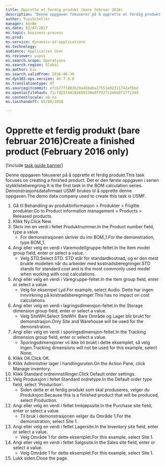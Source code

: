 ```yaml
--- 
title: Opprette et ferdig produkt (bare februar 2016)
description: "Denne oppgaven fokuserer på å opprette et ferdig produkt."
author: YuyuScheller
manager: AnnBe
ms.date: 02/07/2017
ms.topic: business-process
ms.prod: 
ms.service: dynamics-ax-applications
ms.technology: 
audience: Application User
ms.reviewer: yuyus
ms.search.scope: Operations
ms.search.region: Global
ms.author: bis
ms.search.validFrom: 2016-06-30
ms.dyn365.ops.version: AX 7.0.0
ms.translationtype: HT
ms.sourcegitcommit: efcb77ff883b29a4bbaba27551e02311742afbbd
ms.openlocfilehash: f1cfd25f44182650330e0ff927c2e660f27f134d
ms.contentlocale: nb-no
ms.lasthandoff: 05/08/2018

---
```

# <a name="create-a-finished-product-february-2016-only"></a><span data-ttu-id="97620-103">Opprette et ferdig produkt (bare februar 2016)</span><span class="sxs-lookup"><span data-stu-id="97620-103">Create a finished product (February 2016 only)</span></span>

[!include [task guide banner](../../includes/task-guide-banner.md)]

<span data-ttu-id="97620-104">Denne oppgaven fokuserer på å opprette et ferdig produkt.</span><span class="sxs-lookup"><span data-stu-id="97620-104">This task focuses on creating a finished product.</span></span> <span data-ttu-id="97620-105">Det er den første oppgaven i serien stykklisteberegning.</span><span class="sxs-lookup"><span data-stu-id="97620-105">It is the first task in the BOM calculation series.</span></span> <span data-ttu-id="97620-106">Demonstrasjonsdatafirmaet USMF brukes til å opprette denne oppgaven.</span><span class="sxs-lookup"><span data-stu-id="97620-106">The demo data company used to create this task is USMF.</span></span>

1. <span data-ttu-id="97620-107">Gå til Behandling av produktinformasjon > Produkter > Frigitte produkter.</span><span class="sxs-lookup"><span data-stu-id="97620-107">Go to Product information management > Products > Released products.</span></span>
2. <span data-ttu-id="97620-108">Klikk Ny.</span><span class="sxs-lookup"><span data-stu-id="97620-108">Click New.</span></span>
3. <span data-ttu-id="97620-109">Skriv inn en verdi i feltet Produktnummer.</span><span class="sxs-lookup"><span data-stu-id="97620-109">In the Product number field, type a value.</span></span>
    * <span data-ttu-id="97620-110">For demonstrasjonen skriver du inn BOM_1.</span><span class="sxs-lookup"><span data-stu-id="97620-110">For the demonstration, type BOM_1.</span></span>  
4. <span data-ttu-id="97620-111">Angi eller velg en verdi i Varemodellgruppe-feltet.</span><span class="sxs-lookup"><span data-stu-id="97620-111">In the Item model group field, enter or select a value.</span></span>
    * <span data-ttu-id="97620-112">Velg STD.</span><span class="sxs-lookup"><span data-stu-id="97620-112">Select STD.</span></span> <span data-ttu-id="97620-113">STD står for standardkostnad, og er den mest brukte modellen når du arbeider med kostnadsberegninger.</span><span class="sxs-lookup"><span data-stu-id="97620-113">STD stands for standard cost and is the most commonly used model when working with cost calculations.</span></span>  
5. <span data-ttu-id="97620-114">Angi eller velg en verdi i Varegruppe-feltet.</span><span class="sxs-lookup"><span data-stu-id="97620-114">In the Item group field, enter or select a value.</span></span>
    * <span data-ttu-id="97620-115">Velg for eksempel Lyd.</span><span class="sxs-lookup"><span data-stu-id="97620-115">For example, select Audio.</span></span> <span data-ttu-id="97620-116">Dette har ingen innvirkning på kostnadsberegninger.</span><span class="sxs-lookup"><span data-stu-id="97620-116">This has no impact on cost calculations.</span></span>  
6. <span data-ttu-id="97620-117">Angi eller velg en verdi i lagringsdimensjon-feltet.</span><span class="sxs-lookup"><span data-stu-id="97620-117">In the Storage dimension group field, enter or select a value.</span></span>
    * <span data-ttu-id="97620-118">Velg SiteWH.</span><span class="sxs-lookup"><span data-stu-id="97620-118">Select SiteWH.</span></span> <span data-ttu-id="97620-119">Bare Område og Lager blir brukt for demonstrasjon.</span><span class="sxs-lookup"><span data-stu-id="97620-119">Only Site and Warehouse will be used for the demonstration.</span></span>  
7. <span data-ttu-id="97620-120">Angi eller velg en verdi i sporingsdimensjon-feltet.</span><span class="sxs-lookup"><span data-stu-id="97620-120">In the Tracking dimension group field, enter or select a value.</span></span>
    * <span data-ttu-id="97620-121">Sporingsdimensjoner vil ikke bli brukt i dette eksemplet, så velg Ingen.</span><span class="sxs-lookup"><span data-stu-id="97620-121">Tracking dimensions will not be used for this example, select None.</span></span>  
8. <span data-ttu-id="97620-122">Klikk OK.</span><span class="sxs-lookup"><span data-stu-id="97620-122">Click OK.</span></span>
9. <span data-ttu-id="97620-123">Klikk Administrer lager i handlingsruten.</span><span class="sxs-lookup"><span data-stu-id="97620-123">On the Action Pane, click Manage inventory.</span></span>
10. <span data-ttu-id="97620-124">Klikk Standard ordreinnstillinger.</span><span class="sxs-lookup"><span data-stu-id="97620-124">Click Default order settings.</span></span>
11. <span data-ttu-id="97620-125">Velg Produksjon i feltet Standard ordretype.</span><span class="sxs-lookup"><span data-stu-id="97620-125">In the Default order type field, select 'Production'.</span></span>
    * <span data-ttu-id="97620-126">Siden dette er et ferdig produkt som skal produseres, velger du Produksjon.</span><span class="sxs-lookup"><span data-stu-id="97620-126">Because this is a finished product that will be produced, select Production.</span></span>  
12. <span data-ttu-id="97620-127">Angi eller velg en verdi i feltet Innkjøpssite.</span><span class="sxs-lookup"><span data-stu-id="97620-127">In the Purchase site field, enter or select a value.</span></span>
    * <span data-ttu-id="97620-128">Til bruk i demonstrasjonen velger du Område 1.</span><span class="sxs-lookup"><span data-stu-id="97620-128">For the demonstration, select Site 1.</span></span>  
13. <span data-ttu-id="97620-129">Angi eller velg en verdi i feltet Lagersite.</span><span class="sxs-lookup"><span data-stu-id="97620-129">In the Inventory site field, enter or select a value.</span></span>
    * <span data-ttu-id="97620-130">Velg Område 1 for dette eksemplet.</span><span class="sxs-lookup"><span data-stu-id="97620-130">For this example, select Site 1.</span></span>  
14. <span data-ttu-id="97620-131">Angi eller velg en verdi i feltet Salgssite.</span><span class="sxs-lookup"><span data-stu-id="97620-131">In the Sales site field, enter or select a value.</span></span>
    * <span data-ttu-id="97620-132">Velg Område 1 for dette eksemplet.</span><span class="sxs-lookup"><span data-stu-id="97620-132">For this example, select Site 1.</span></span>  
15. <span data-ttu-id="97620-133">Lukk siden.</span><span class="sxs-lookup"><span data-stu-id="97620-133">Close the page.</span></span>


